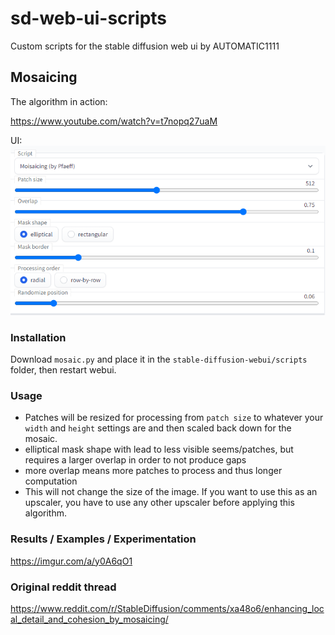 # sd-web-ui-scripts
Custom scripts for the stable diffusion web ui by AUTOMATIC1111

## Mosaicing

The algorithm in action:

https://www.youtube.com/watch?v=t7nopq27uaM

UI:
![UI](/ui.png?raw=true "UI")

### Installation

Download `mosaic.py` and place it in the `stable-diffusion-webui/scripts` folder, then restart webui.

### Usage

- Patches will be resized for processing from `patch size` to whatever your `width` and `height` settings are and then scaled back down for the mosaic.
- elliptical mask shape with lead to less visible seems/patches, but requires a larger overlap in order to not produce gaps
- more overlap means more patches to process and thus longer computation
- This will not change the size of the image. If you want to use this as an upscaler, you have to use any other upscaler before applying this algorithm.


### Results / Examples / Experimentation

https://imgur.com/a/y0A6qO1

### Original reddit thread

https://www.reddit.com/r/StableDiffusion/comments/xa48o6/enhancing_local_detail_and_cohesion_by_mosaicing/
